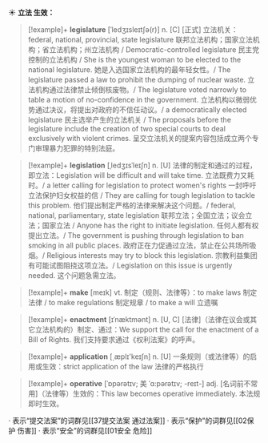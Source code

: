 ☀ <span class="category">**立法 生效：**</span>
>[!example]+ <span class="vocabulary">**legislature**</span> [ˈledʒɪsleɪtʃə(r)]
> <span class="definition">n. [C] [正式] 立法机关：</span>federal, national, provincial, state legislature 联邦立法机构；国家立法机构；省立法机构；州立法机构 / Democratic-controlled legislature 民主党控制的立法机构 / She is the youngest woman to be elected to the national legislature. 她是入选国家立法机构的最年轻女性。/ The legislature passed a law to prohibit the dumping of nuclear waste. 立法机构通过法律禁止倾倒核废物。/ The legislature voted narrowly to table a motion of no-confidence in the government. 立法机构以微弱优势通过决议，将提出对政府的不信任动议。/ a democratically elected legislature 民主选举产生的立法机关 / The proposals before the legislature include the creation of two special courts to deal exclusively with violent crimes. 呈交立法机关的提案内容包括成立两个专门审理暴力犯罪的特别法庭。

>[!example]+ <span class="vocabulary">**legislation**</span> [ˌledʒɪsˈleɪʃn]
> <span class="definition">n. [U] 法律的制定和通过的过程，即立法：</span>Legislation will be difficult and will take time. 立法既费力又耗时。/ a letter calling for legislation to protect women's rights 一封呼吁立法保护妇女权益的信 / They are calling for tough legislation to tackle this problem. 他们提出制定严格的法律来解决这个问题。/ federal, national, parliamentary, state legislation 联邦立法；全国立法；议会立法；国家立法 / Anyone has the right to initiate legislation. 任何人都有权提出立法。/ The government is pushing through legislation to ban smoking in all public places. 政府正在力促通过立法，禁止在公共场所吸烟。/ Religious interests may try to block this legislation. 宗教利益集团有可能试图阻挠这项立法。/ Legislation on this issue is urgently needed. 这个问题急需立法。

>[!example]+ <span class="vocabulary">**make**</span> [meɪk] 
> <span class="definition">vt. 制定（规则、法律等）：</span>to make laws 制定法律 / to make regulations 制定规章 / to make a will 立遗嘱 
           
>[!example]+ <span class="vocabulary">**enactment**</span> [ɪˈnæktmənt]
> <span class="definition">n. [U, C] [法律]（法律在议会或其它立法机构的）制定、通过：</span>We support the call for the enactment of a Bill of Rights. 我们支持要求通过《权利法案》的呼声。           

>[!example]+ <span class="vocabulary">**application**</span> [͵æplɪ'keɪʃn] 
> <span class="definition">n. [U] 一条规则（或法律等）的启用或生效：</span>strict application of the law 法律的严格执行
           
>[!example]+ <span class="vocabulary">**operative**</span> [ˈɒpərətɪv; 美 ˈɑ:pərətɪv; -reɪt-]
> <span class="definition">adj. [名词前不常用]（法律等）生效的：</span>This law becomes operative immediately. 本法规即时生效。

· 表示“提交法案”的词群见[[37提交法案 通过法案]]
· 表示“保护”的词群见[[02保护 伤害]]
· 表示“安全”的词群见[[01安全 危险]]
